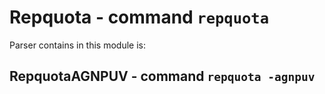 Repquota - command ``repquota``
===============================

Parser contains in this module is:

RepquotaAGNPUV - command ``repquota -agnpuv``
---------------------------------------------